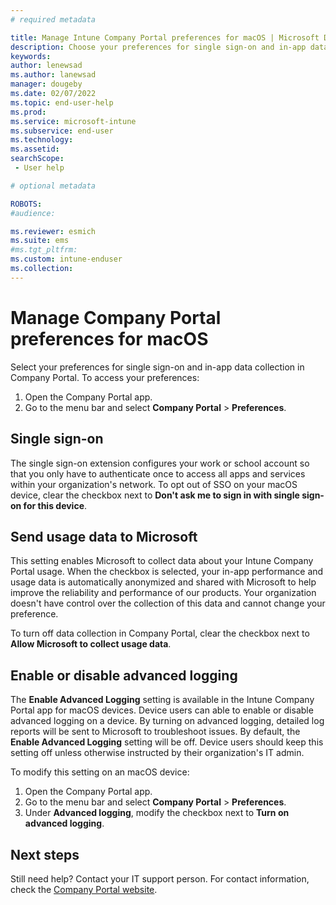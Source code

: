 ```yaml
---
# required metadata

title: Manage Intune Company Portal preferences for macOS | Microsoft Docs
description: Choose your preferences for single sign-on and in-app data collection in Company Portal for macOS.  
keywords:
author: lenewsad
ms.author: lanewsad
manager: dougeby
ms.date: 02/07/2022
ms.topic: end-user-help
ms.prod:
ms.service: microsoft-intune
ms.subservice: end-user
ms.technology:
ms.assetid:
searchScope:
 - User help

# optional metadata

ROBOTS:  
#audience:

ms.reviewer: esmich
ms.suite: ems
#ms.tgt_pltfrm:
ms.custom: intune-enduser
ms.collection: 
---
```


# Manage Company Portal preferences for macOS 

Select your preferences for single sign-on and in-app data collection in Company Portal. To access your preferences:  

1. Open the Company Portal app.
2. Go to the menu bar and select **Company Portal** > **Preferences**.  

## Single sign-on   

The single sign-on extension configures your work or school account so that you only have to authenticate once to access all apps and services within your organization's network. To opt out of SSO on your macOS device, clear the checkbox next to **Don't ask me to sign in with single sign-on for this device**. 


## Send usage data to Microsoft    

This setting enables Microsoft to collect data about your Intune Company Portal usage. When the checkbox is selected, your in-app performance and usage data is automatically anonymized and shared with Microsoft to help improve the reliability and performance of our products. Your organization doesn't have control over the collection of this data and cannot change your preference.  

To turn off data collection in Company Portal, clear the checkbox next to **Allow Microsoft to collect usage data**.  

## Enable or disable advanced logging

The **Enable Advanced Logging** setting is available in the Intune Company Portal app for macOS devices. Device users can able to enable or disable advanced logging on a device. By turning on advanced logging, detailed log reports will be sent to Microsoft to troubleshoot issues. By default, the **Enable Advanced Logging** setting will be off. Device users should keep this setting off unless otherwise instructed by their organization's IT admin.

To modify this setting on an macOS device:
1. Open the Company Portal app.
2. Go to the menu bar and select **Company Portal** > **Preferences**. 
3. Under **Advanced logging**, modify the checkbox next to **Turn on advanced logging**.

## Next steps  

Still need help? Contact your IT support person. For contact information, check the [Company Portal website](https://go.microsoft.com/fwlink/?linkid=2010980).
